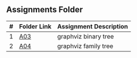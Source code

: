 ##  Assignments Folder

|   #   | Folder Link | Assignment Description |
| :---: | ----------- | ---------------------- |
|    1  |     [A03](https://github.com/jorcsan/4883-SoftwareTools-Santos/tree/main/Assignments/A01)        |    graphviz binary tree     | 
|    2  |     [A04](https://github.com/jorcsan/4883-SoftwareTools-Santos/tree/main/Assignments/A04)        |    graphviz family tree     | 
